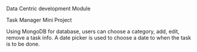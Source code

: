 Data Centric development Module

Task Manager Mini Project

Using MongoDB for database, users can choose a category, add, edit, remove a task info. 
A date picker is used to choose a date to when the task is to be done.
